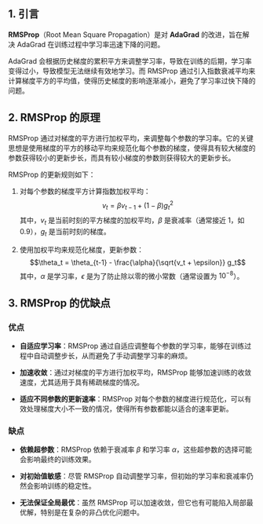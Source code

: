 ## 1. 引言

**RMSProp**（Root Mean Square Propagation）是对 **AdaGrad** 的改进，旨在解决 AdaGrad 在训练过程中学习率迅速下降的问题。

AdaGrad 会根据历史梯度的累积平方来调整学习率，导致在训练的后期，学习率变得过小，导致模型无法继续有效地学习。而 RMSProp 通过引入指数衰减平均来计算梯度平方的平均值，使得历史梯度的影响逐渐减小，避免了学习率过快下降的问题。

## 2. RMSProp 的原理

RMSProp 通过对梯度的平方进行加权平均，来调整每个参数的学习率。它的关键思想是使用梯度的平方的移动平均来规范化每个参数的梯度，使得具有较大梯度的参数获得较小的更新步长，而具有较小梯度的参数则获得较大的更新步长。

RMSProp 的更新规则如下：

1. 对每个参数的梯度平方计算指数加权平均：
$$v_t = \beta v_{t-1} + (1 - \beta) g_t^2$$
   其中，$v_t$ 是当前时刻的平方梯度的加权平均，$\beta$ 是衰减率（通常接近 1，如 0.9），$g_t$ 是当前时刻的梯度。

2. 使用加权平均来规范化梯度，更新参数：
$$\theta_t = \theta_{t-1} - \frac{\alpha}{\sqrt{v_t + \epsilon}} g_t$$
   其中，$\alpha$ 是学习率，$\epsilon$ 是为了防止除以零的微小常数（通常设置为 $10^{-8}$）。

## 3. RMSProp 的优缺点

### 优点

- **自适应学习率**：RMSProp 通过自适应调整每个参数的学习率，能够在训练过程中自动调整步长，从而避免了手动调整学习率的麻烦。

- **加速收敛**：通过对梯度的平方进行加权平均，RMSProp 能够加速训练的收敛速度，尤其适用于具有稀疏梯度的情况。

- **适应不同参数的更新速率**：RMSProp 对每个参数的梯度进行规范化，可以有效处理梯度大小不一致的情况，使得所有参数都能以适合的速率更新。

### 缺点

- **依赖超参数**：RMSProp 依赖于衰减率 $\beta$ 和学习率 $\alpha$，这些超参数的选择可能会影响最终的训练效果。

- **对初始值敏感**：尽管 RMSProp 自动调整学习率，但初始的学习率和衰减率仍然会影响训练的稳定性。

- **无法保证全局最优**：虽然 RMSProp 可以加速收敛，但它也有可能陷入局部最优解，特别是在复杂的非凸优化问题中。


